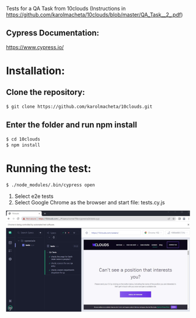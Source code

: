Tests for a QA Task from 10clouds
(Instructions in https://github.com/karolmacheta/10clouds/blob/master/QA_Task__2_.pdf)

## Cypress Documentation:

https://www.cypress.io/

# Installation:

## Clone the repository:

```bash
$ git clone https://github.com/karolmacheta/10clouds.git
```
## Enter the folder and run npm install

```bash
$ cd 10clouds
$ npm install
```

# Running the test:

```bash
$ ./node_modules/.bin/cypress open
```
1. Select e2e tests
2. Select Google Chrome as the browser and start file:
 tests.cy.js

![alt text](https://github.com/karolmacheta/10clouds/blob/master/tests.jpg)